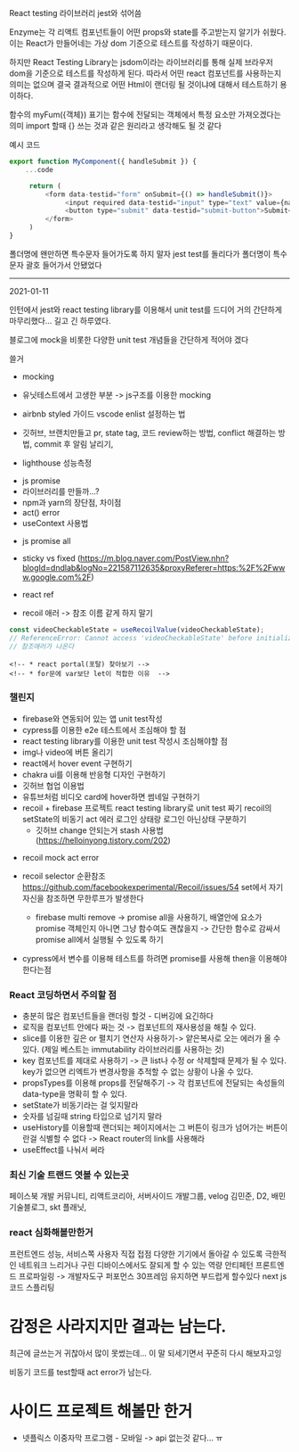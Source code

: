 React testing 라이브러리
jest와 섞어씀

Enzyme는 각 리액트 컴포넌트들이 어떤 props와 state를
주고받는지 알기가 쉬웠다. 이는 React가 만들어네는 가상 dom
기준으로 테스트를 작성하기 때문이다.

하지만 React Testing Library는 jsdom이라는 라이브러리를 통해
실제 브라우저 dom을 기준으로 테스트를 작성하게 된다.
따라서 어떤 react 컴포넌트를 사용하는지 의미는 없으며
결국 결과적으로 어떤 Html이 랜더링 될 것이냐에 대해서
테스트하기 용이하다.

함수의 myFum({객체}) 표기는
함수에 전달되는 객체에서 특정 요소만 가져오겠다는 의미
import 할때 {} 쓰는 것과 같은 원리라고 생각해도 될 것 같다

예시 코드

```js
export function MyComponent({ handleSubmit }) {
    ...code

     return (
         <form data-testid="form" onSubmit={() => handleSubmit()}>
              <input required data-testid="input" type="text" value={name} onChange={(e) => handleChange(e)}/>
              <button type="submit" data-testid="submit-button">Submit</button>
         </form>
     )
}
```

폴더명에 왠만하면 특수문자 들어가도록 하지 말자
jest test를 돌리다가 폴더명이 특수문자 괄호 들어가서
안됐었다

---

2021-01-11

인턴에서 jest와 react testing library를 이용해서
unit test를 드디어 거의 간단하게 마무리했다...
길고 긴 하루였다.

블로그에 mock을 비롯한 다양한 unit test 개념들을 간단하게 적어야 겠다

쓸거

- mocking
- 유닛테스트에서 고생한 부분 -> js구조를 이용한 mocking

- airbnb styled 가이드 vscode enlist 설정하는 법

- 깃허브, 브랜치만들고 pr, state tag, 코드 review하는 방법,
  conflict 해결하는 방법, commit 후 알림 날리기,

- lighthouse 성능측정

* js promise
* 라이브러리를 만들까...?
* npm과 yarn의 장단점, 차이점
* act() error
* useContext 사용법

- js promise all

- sticky vs fixed
  (https://m.blog.naver.com/PostView.nhn?blogId=dndlab&logNo=221587112635&proxyReferer=https:%2F%2Fwww.google.com%2F)
- react ref

- recoil 애러 -> 참조 이름 같게 하지 말기

```js
const videoCheckableState = useRecoilValue(videoCheckableState);
// ReferenceError: Cannot access 'videoCheckableState' before initialization
// 참조애러가 나온다
```

  <!-- - react testing library의 common mistake -->

    <!-- * react portal(포탈) 찾아보기 -->
    <!-- * for문에 var보단 let이 적합한 이유  -->

### 챌린지

- firebase와 연동되어 있는 앱 unit test작성
- cypress를 이용한 e2e 테스트에서 조심해야 할 점
- react testing library를 이용한 unit test 작성시 조심해야할 점
- img나 video에 버튼 올리기
- react에서 hover event 구현하기
- chakra ui를 이용해 반응형 디자인 구현하기
- 깃허브 협업 이용법
- 유튜브처럼 비디오 card에 hover하면 썸네일 구현하기
- recoil + firebase 프로젝트 react testing library로
  unit test 짜기 recoil의 setState의 비동기 act 에러
  로그인 상태랑 로그인 아닌상태 구분하기
  - 깃허브 change 안되는거 stash 사용법
    (https://helloinyong.tistory.com/202)

* recoil mock act error

- recoil selector 순환참조
  https://github.com/facebookexperimental/Recoil/issues/54
  set에서 자기자신을 참조하면 무한루프가 발생한다

  - firebase multi remove -> promise all을 사용하기, 배열안에 요소가 promise 객체인지 아니면 그냥 함수여도 괜찮을지 -> 간단한 함수로 감싸서
    promise all에서 실행될 수 있도록 하기

- cypress에서 변수를 이용해 테스트를 하려면 promise를 사용해 then을 이용해야 한다는점

### React 코딩하면서 주의할 점

- 충분히 많은 컴포넌트들을 랜더링 할것 - 디버깅에 요긴하다
- 로직을 컴포넌트 안에다 짜는 것 -> 컴포넌트의 재사용성을 해칠 수 있다.
- slice를 이용한 깊은 or 펼치기 연산자 사용하기-> 얕은복사로 오는 에러가 올 수 있다.
  (제일 베스트는 immutability 라이브러리를 사용하는 것)
- key 컴포넌트를 제대로 사용하기 -> 큰 list나 수정 or 삭제할때 문제가 될 수 있다. key가 없으면 리엑트가 변경사항을 추적할 수 없는 상황이 나올 수 있다.
- propsTypes를 이용해 props를 전달해주기 -> 각 컴포넌트에 전달되는 속성들의 data-type을 명확히 할 수 있다.
- setState가 비동기라는 걸 잊지말라
- 숫자를 넘길때 string 타입으로 넘기지 말라
- useHistory를 이용할때 랜더되는 페이지에서는 그 버튼이 링크가 넘어가는 버튼이란걸
  식별할 수 없다 -> React router의 link를 사용해라
- useEffect를 나눠서 써라

### 최신 기술 트랜드 엿볼 수 있는곳

페이스북 개발 커뮤니티, 리액트코리아, 서버사이드 개발그룹, velog 김민준, D2, 배민 기술블로그, skt 플래닛,

### react 심화해볼만한거

프런트엔드 성능, 서비스쪽 사용자 직접 접점
다양한 기기에서 돌아갈 수 있도록
극한적인 네트워크 느리거나 구린 디바이스에서도 잘되게 할 수 있는 역량 안티페턴
프론트엔드 프로파일링 -> 개발자도구 퍼포먼스 30프레임 유지하면 부드럽게 할수있다
next js 코드 스플리팅

# 감정은 사라지지만 결과는 남는다.

최근에 글쓰는거 귀찮아서 많이 못썼는데... 이 말 되세기면서 꾸준히 다시 해보자고잉

비동기 코드를 test할때 act error가 남는다.

# 사이드 프로젝트 해볼만 한거

- 넷플릭스 이중자막 프로그램 - 모바일
  -> api 없는것 같다... ㅠ
